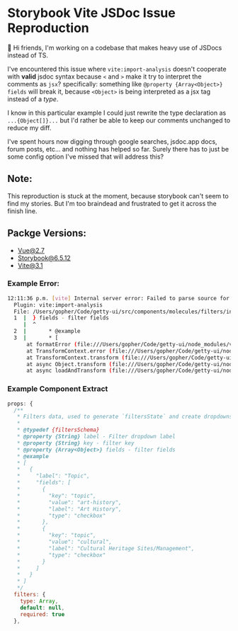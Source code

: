 # Storybook Vite JSDoc Issue Reproduction

:wave: Hi friends, I'm working on a codebase that makes heavy use of JSDocs instead of TS.

I've encountered this issue where `vite:import-analysis` doesn't cooperate with **valid** jsdoc syntax because `<` and `>` make it try to interpret the comments as `jsx`? 
specifically: something like `@property {Array<Object>} fields` will break it, because `<Object>` is being interpreted as a jsx tag instead of a *type*.

I know in this particular example I could just rewrite the type declaration as `...{Object[]}...` but I'd rather be able to keep our comments unchanged to reduce my diff.

I've spent hours now digging through google searches, jsdoc.app docs, forum posts, etc... and nothing has helped so far. Surely there has to just be some config option I've missed that will address this?

## Note:
This reproduction is stuck at the moment, because storybook can't seem to find my stories. But I'm too braindead and frustrated to get it across the finish line.

## Packge Versions:
- Vue@2.7
- Storybook@6.5.12
- Vite@3.1

### Example Error:
```bash
12:11:36 p.m. [vite] Internal server error: Failed to parse source for import analysis because the content contains invalid JS syntax. If you are using JSX, make sure to name the file with the .jsx or .tsx extension.
  Plugin: vite:import-analysis
  File: /Users/gopher/Code/getty-ui/src/components/molecules/filters/index.vue?vue&type=Object&index=0&lang.Object
  1  |  } fields - filter fields
     |  ^
  2  |       * @example
  3  |       * [
      at formatError (file:///Users/gopher/Code/getty-ui/node_modules/vite/dist/node/chunks/dep-4da11a5e.js:40862:46)
      at TransformContext.error (file:///Users/gopher/Code/getty-ui/node_modules/vite/dist/node/chunks/dep-4da11a5e.js:40858:19)
      at TransformContext.transform (file:///Users/gopher/Code/getty-ui/node_modules/vite/dist/node/chunks/dep-4da11a5e.js:37530:22)
      at async Object.transform (file:///Users/gopher/Code/getty-ui/node_modules/vite/dist/node/chunks/dep-4da11a5e.js:41111:30)
      at async loadAndTransform (file:///Users/gopher/Code/getty-ui/node_modules/vite/dist/node/chunks/dep-4da11a5e.js:37373:29)
```

### Example Component Extract
```js
props: {
  /**
   * Filters data, used to generate `filtersState` and create dropdowns and filters states.
   *
   * @typedef {filtersSchema}
   * @property {String} label - Filter dropdown label
   * @property {String} key - filter key
   * @property {Array<Object>} fields - filter fields
   * @example
   * [
   *   {
   *     "label": "Topic",
   *     "fields": [
   *       {
   *         "key": "topic",
   *         "value": "art-history",
   *         "label": "Art History",
   *         "type": "checkbox"
   *       },
   *       {
   *         "key": "topic",
   *         "value": "cultural",
   *         "label": "Cultural Heritage Sites/Management",
   *         "type": "checkbox"
   *       }
   *     ]
   *   }
   * ]
   */
  filters: {
    type: Array,
    default: null,
    required: true
  },
```